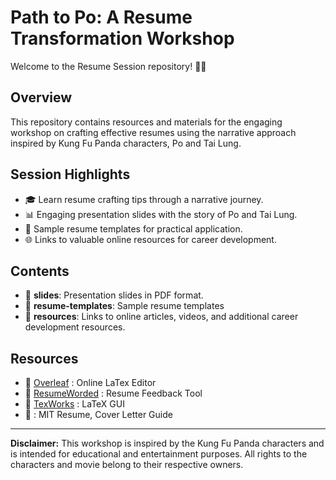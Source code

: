 # Path to Po: A Resume Transformation Workshop

Welcome to the Resume Session repository! 🐼🥋

## Overview

This repository contains resources and materials for the engaging workshop on crafting effective resumes using the narrative approach inspired by Kung Fu Panda characters, Po and Tai Lung.

## Session Highlights

- 🎓 Learn resume crafting tips through a narrative journey.
- 📊 Engaging presentation slides with the story of Po and Tai Lung.
- 📄 Sample resume templates for practical application.
- 🌐 Links to valuable online resources for career development.

## Contents

- 📁 **slides**: Presentation slides in PDF format.
- 📁 **resume-templates**: Sample resume templates
- 📁 **resources**: Links to online articles, videos, and additional career development resources.

## Resources
- 🔗 [Overleaf](https://www.overleaf.com/) : Online LaTex Editor
- 🔗 [ResumeWorded](https://resumeworded.com/) : Resume Feedback Tool
- 🔗 [TexWorks](https://www.tug.org/texworks/) : LaTeX GUI
- 🔗 [](https://capd.mit.edu/channels/make-a-resume-cover-letter-cv/) : MIT Resume, Cover Letter Guide

---

**Disclaimer:** This workshop is inspired by the Kung Fu Panda characters and is intended for educational and entertainment purposes. All rights to the characters and movie belong to their respective owners.
